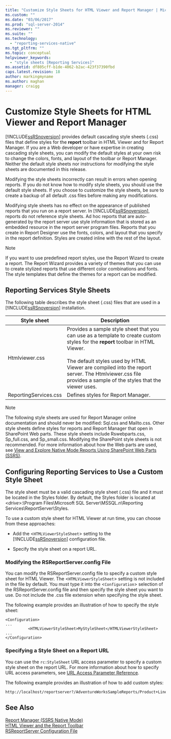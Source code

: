 ```yaml
---
title: "Customize Style Sheets for HTML Viewer and Report Manager | Microsoft Docs"
ms.custom: ""
ms.date: "03/06/2017"
ms.prod: "sql-server-2014"
ms.reviewer: ""
ms.suite: ""
ms.technology: 
  - "reporting-services-native"
ms.tgt_pltfrm: ""
ms.topic: conceptual
helpviewer_keywords: 
  - "style sheets [Reporting Services]"
ms.assetid: df805cff-b1de-4062-b2ac-423f37390fbd
caps.latest.revision: 18
author: markingmyname
ms.author: maghan
manager: craigg
---
```

# Customize Style Sheets for HTML Viewer and Report Manager
  [!INCLUDE[ssRSnoversion](../includes/ssrsnoversion-md.md)] provides default cascading style sheets (.css) files that define styles for the **report** toolbar in HTML Viewer and for Report Manager. If you are a Web developer or have expertise in creating cascading style sheets, you can modify the default styles at your own risk to change the colors, fonts, and layout of the toolbar or Report Manager. Neither the default style sheets nor instructions for modifying the style sheets are documented in this release.  
  
 Modifying the style sheets incorrectly can result in errors when opening reports. If you do not know how to modify style sheets, you should use the default style sheets. If you choose to customize the style sheets, be sure to create a backup of all default .css files before making any modifications.  
  
 Modifying style sheets has no effect on the appearance of published reports that you run on a report server. In [!INCLUDE[ssRSnoversion](../includes/ssrsnoversion-md.md)], reports do not reference style sheets. Ad hoc reports that are auto-generated by the report server use style information that is stored as an embedded resource in the report server program files. Reports that you create in Report Designer use the fonts, colors, and layout that you specify in the report definition. Styles are created inline with the rest of the layout.  
  
> [!NOTE]  
>  If you want to use predefined report styles, use the Report Wizard to create a report. The Report Wizard provides a variety of themes that you can use to create stylized reports that use different color combinations and fonts. The style templates that define the themes for a report can be modified.  
  
## Reporting Services Style Sheets  
 The following table describes the style sheet (.css) files that are used in a [!INCLUDE[ssRSnoversion](../includes/ssrsnoversion-md.md)] installation.  
  
|Style sheet|Description|  
|-----------------|-----------------|  
|Htmlviewer.css|Provides a sample style sheet that you can use as a template to create custom styles for the **report** toolbar in HTML Viewer.<br /><br /> The default styles used by HTML Viewer are compiled into the report server. The Htmlviewer.css file provides a sample of the styles that the viewer uses.|  
|ReportingServices.css|Defines styles for Report Manager.|  
  
> [!NOTE]  
>  The following style sheets are used for Report Manager online documentation and should never be modified: Sql.css and Mailto.css. Other style sheets define styles for reports and Report Manager that open in SharePoint Web parts. These style sheets include Rswebparts.css, Sp_full.css, and Sp_small.css. Modifying the SharePoint style sheets is not recommended. For more information about how the Web parts are used, see [View and Explore Native Mode Reports Using SharePoint Web Parts &#40;SSRS&#41;](reports/view-and-explore-native-mode-reports-using-sharepoint-web-parts-ssrs.md).  
  
## Configuring Reporting Services to Use a Custom Style Sheet  
 The style sheet must be a valid cascading style sheet (.css) file and it must be located in the Styles folder. By default, the Styles folder is located at \<*drive*>:\Program Files\Microsoft SQL Server\MSSQL.*n*\Reporting Services\ReportServer\Styles.  
  
 To use a custom style sheet for HTML Viewer at run time, you can choose from these approaches:  
  
-   Add the <`HTMLViewerStyleSheet`> setting to the [!INCLUDE[ssRSnoversion](../includes/ssrsnoversion-md.md)] configuration file.  
  
-   Specify the style sheet on a report URL.  
  
### Modifying the RSReportServer.config File  
 You can modify the RSReportServer.config file to specify a custom style sheet for HTML Viewer. The <`HTMLViewerStyleSheet`> setting is not included in the file by default. You must type it into the <`Configuration`> selection of the RSReportServer.config file and then specify the style sheet you want to use. Do not include the .css file extension when specifying the style sheet.  
  
 The following example provides an illustration of how to specify the style sheet:  
  
```  
<Configuration>  
...  
          <HTMLViewerStyleSheet>MyStyleSheet</HTMLViewerStyleSheet>  
...  
</Configuration>  
```  
  
### Specifying a Style Sheet on a Report URL  
 You can use the `rc:StyleSheet` URL access parameter to specify a custom style sheet on the report URL. For more information about how to specify URL access parameters, see [URL Access Parameter Reference](url-access-parameter-reference.md).  
  
 The following example provides an illustration of how to add custom styles:  
  
```  
http://localhost/reportserver?/AdventureWorksSampleReports/Product+Line+Sales&rs:Command=Render&rc:Stylesheet=MyStyleSheet  
```  
  
## See Also  
 [Report Manager  &#40;SSRS Native Mode&#41;](../../2014/reporting-services/report-manager-ssrs-native-mode.md)   
 [HTML Viewer and the Report Toolbar](html-viewer-and-the-report-toolbar.md)   
 [RSReportServer Configuration File](report-server/rsreportserver-config-configuration-file.md)  
  
  
